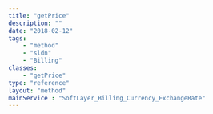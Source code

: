 ```yaml
---
title: "getPrice"
description: ""
date: "2018-02-12"
tags:
    - "method"
    - "sldn"
    - "Billing"
classes:
    - "getPrice"
type: "reference"
layout: "method"
mainService : "SoftLayer_Billing_Currency_ExchangeRate"
---
```


